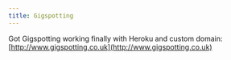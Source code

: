 ```yaml
---
title: Gigspotting
---
```


Got Gigspotting working finally with Heroku and custom domain: [http://www.gigspotting.co.uk](http://www.gigspotting.co.uk)
